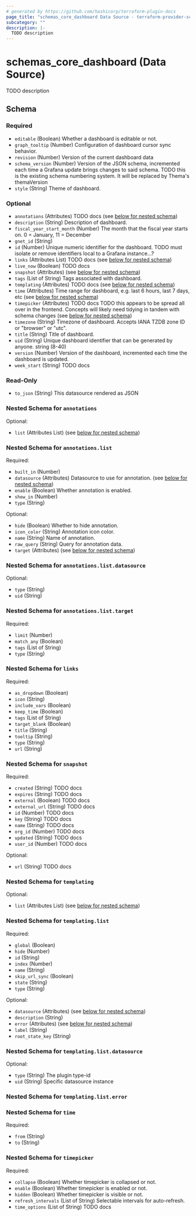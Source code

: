 ```yaml
---
# generated by https://github.com/hashicorp/terraform-plugin-docs
page_title: "schemas_core_dashboard Data Source - terraform-provider-schemas"
subcategory: ""
description: |-
  TODO description
---
```


# schemas_core_dashboard (Data Source)

TODO description



<!-- schema generated by tfplugindocs -->
## Schema

### Required

- `editable` (Boolean) Whether a dashboard is editable or not.
- `graph_tooltip` (Number) Configuration of dashboard cursor sync behavior.
- `revision` (Number) Version of the current dashboard data
- `schema_version` (Number) Version of the JSON schema, incremented each time a Grafana update brings
changes to said schema.
TODO this is the existing schema numbering system. It will be replaced by Thema's themaVersion
- `style` (String) Theme of dashboard.

### Optional

- `annotations` (Attributes) TODO docs (see [below for nested schema](#nestedatt--annotations))
- `description` (String) Description of dashboard.
- `fiscal_year_start_month` (Number) The month that the fiscal year starts on.  0 = January, 11 = December
- `gnet_id` (String)
- `id` (Number) Unique numeric identifier for the dashboard.
TODO must isolate or remove identifiers local to a Grafana instance...?
- `links` (Attributes List) TODO docs (see [below for nested schema](#nestedatt--links))
- `live_now` (Boolean) TODO docs
- `snapshot` (Attributes) (see [below for nested schema](#nestedatt--snapshot))
- `tags` (List of String) Tags associated with dashboard.
- `templating` (Attributes) TODO docs (see [below for nested schema](#nestedatt--templating))
- `time` (Attributes) Time range for dashboard, e.g. last 6 hours, last 7 days, etc (see [below for nested schema](#nestedatt--time))
- `timepicker` (Attributes) TODO docs
TODO this appears to be spread all over in the frontend. Concepts will likely need tidying in tandem with schema changes (see [below for nested schema](#nestedatt--timepicker))
- `timezone` (String) Timezone of dashboard. Accepts IANA TZDB zone ID or "browser" or "utc".
- `title` (String) Title of dashboard.
- `uid` (String) Unique dashboard identifier that can be generated by anyone. string (8-40)
- `version` (Number) Version of the dashboard, incremented each time the dashboard is updated.
- `week_start` (String) TODO docs

### Read-Only

- `to_json` (String) This datasource rendered as JSON

<a id="nestedatt--annotations"></a>
### Nested Schema for `annotations`

Optional:

- `list` (Attributes List) (see [below for nested schema](#nestedatt--annotations--list))

<a id="nestedatt--annotations--list"></a>
### Nested Schema for `annotations.list`

Required:

- `built_in` (Number)
- `datasource` (Attributes) Datasource to use for annotation. (see [below for nested schema](#nestedatt--annotations--list--datasource))
- `enable` (Boolean) Whether annotation is enabled.
- `show_in` (Number)
- `type` (String)

Optional:

- `hide` (Boolean) Whether to hide annotation.
- `icon_color` (String) Annotation icon color.
- `name` (String) Name of annotation.
- `raw_query` (String) Query for annotation data.
- `target` (Attributes) (see [below for nested schema](#nestedatt--annotations--list--target))

<a id="nestedatt--annotations--list--datasource"></a>
### Nested Schema for `annotations.list.datasource`

Optional:

- `type` (String)
- `uid` (String)


<a id="nestedatt--annotations--list--target"></a>
### Nested Schema for `annotations.list.target`

Required:

- `limit` (Number)
- `match_any` (Boolean)
- `tags` (List of String)
- `type` (String)




<a id="nestedatt--links"></a>
### Nested Schema for `links`

Required:

- `as_dropdown` (Boolean)
- `icon` (String)
- `include_vars` (Boolean)
- `keep_time` (Boolean)
- `tags` (List of String)
- `target_blank` (Boolean)
- `title` (String)
- `tooltip` (String)
- `type` (String)
- `url` (String)


<a id="nestedatt--snapshot"></a>
### Nested Schema for `snapshot`

Required:

- `created` (String) TODO docs
- `expires` (String) TODO docs
- `external` (Boolean) TODO docs
- `external_url` (String) TODO docs
- `id` (Number) TODO docs
- `key` (String) TODO docs
- `name` (String) TODO docs
- `org_id` (Number) TODO docs
- `updated` (String) TODO docs
- `user_id` (Number) TODO docs

Optional:

- `url` (String) TODO docs


<a id="nestedatt--templating"></a>
### Nested Schema for `templating`

Optional:

- `list` (Attributes List) (see [below for nested schema](#nestedatt--templating--list))

<a id="nestedatt--templating--list"></a>
### Nested Schema for `templating.list`

Required:

- `global` (Boolean)
- `hide` (Number)
- `id` (String)
- `index` (Number)
- `name` (String)
- `skip_url_sync` (Boolean)
- `state` (String)
- `type` (String)

Optional:

- `datasource` (Attributes) (see [below for nested schema](#nestedatt--templating--list--datasource))
- `description` (String)
- `error` (Attributes) (see [below for nested schema](#nestedatt--templating--list--error))
- `label` (String)
- `root_state_key` (String)

<a id="nestedatt--templating--list--datasource"></a>
### Nested Schema for `templating.list.datasource`

Optional:

- `type` (String) The plugin type-id
- `uid` (String) Specific datasource instance


<a id="nestedatt--templating--list--error"></a>
### Nested Schema for `templating.list.error`




<a id="nestedatt--time"></a>
### Nested Schema for `time`

Required:

- `from` (String)
- `to` (String)


<a id="nestedatt--timepicker"></a>
### Nested Schema for `timepicker`

Required:

- `collapse` (Boolean) Whether timepicker is collapsed or not.
- `enable` (Boolean) Whether timepicker is enabled or not.
- `hidden` (Boolean) Whether timepicker is visible or not.
- `refresh_intervals` (List of String) Selectable intervals for auto-refresh.
- `time_options` (List of String) TODO docs


